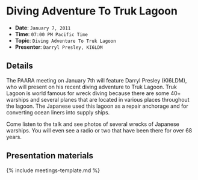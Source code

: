 # Diving Adventure To Truk Lagoon

* **Date**: `January 7, 2011`
* **Time**: `07:00 PM Pacific Time`
* **Topic**: `Diving Adventure To Truk Lagoon`
* **Presenter**: `Darryl Presley, KI6LDM`

## Details
The PAARA meeting on January 7th will feature Darryl Presley (KI6LDM), who will present on his recent diving adventure to Truk Lagoon.  Truk Lagoon is world famous for wreck diving because there are some 40+ warships and several planes that are located in various places throughout the lagoon. The Japanese used this lagoon as a repair anchorage and for converting ocean liners into supply ships.

Come listen to the talk and see photos of several wrecks of Japanese warships.  You will even see a radio or two that have been there for over 68 years.

## Presentation materials

{% include meetings-template.md %}

